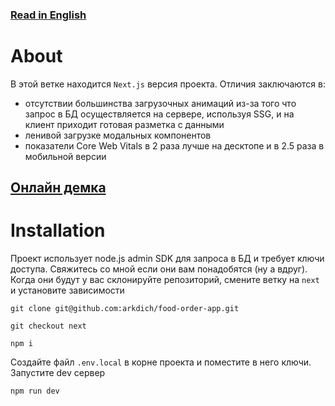 ### [Read in English](/README.en.md)
# About

В этой ветке находится `Next.js` версия проекта. Отличия заключаются в:

- отсутствии большинства загрузочных анимаций из-за того что запрос в БД осуществляется на сервере, используя SSG, и на клиент приходит готовая разметка с данными
- ленивой загрузке модальных компонентов
- показатели Core Web Vitals в 2 раза лучше на десктопе и в 2.5 раза в мобильной версии

## [Онлайн демка](https://food-order-app-arkdich.vercel.app/?filter=all)
# Installation

Проект использует node.js admin SDK для запроса в БД и требует ключи доступа. Свяжитесь со мной если они вам понадобятся (ну а вдруг). Когда они будут у вас склонируйте репозиторий, смените ветку на `next` и установите зависимости

```
git clone git@github.com:arkdich/food-order-app.git
```
```
git checkout next
```
```
npm i
```
Создайте файл `.env.local` в корне проекта и поместите в него ключи. Запустите dev сервер

```
npm run dev
```
